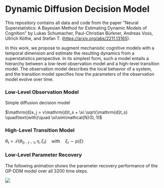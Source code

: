 # Dynamic Diffusion Decision Model

This repository contains all data and code from the paper "Neural Superstatistics: A Bayesian Method for Estimating Dynamic Models of Cognition" by Lukas Schumacher, Paul-Christian Bürkner, Andreas Voss, Ullrich Köthe, and Stefan T. (https://arxiv.org/abs/2211.13165).

In this work, we propose to augment mechanistic cognitive models with a temporal dimension and estimate the resulting dynamics from a superstatistics perspective. In its simplest form, such a model entails a hierarchy between a low-level observation model and a high-level transition model. The observation model describes the local behavior of a system, and the transition model specifies how the parameters of the observation model evolve over time.

### Low-Level Observation Model
Simple diffusion decision model

$\mathrm{d}x_j = v\mathrm{d}t_s + \xi \sqrt{\mathrm{d}t_s} \quad\text{with}\quad \xi\sim\mathcal{N}(0, 1)$



### High-Level Transition Model
$\theta_t = \mathcal{T}(\theta_{0:t-1}, \eta, \xi_t) \quad \text{with}\quad \xi_t \sim p(\xi)$

### Low-Level Parameter Recovery
The following animation shows the parameter recovery performance of the GP-DDM model over all 3200 time steps.


![](param_recovery_animation.gif)
